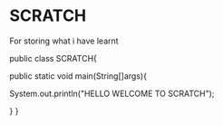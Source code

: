 # SCRATCH
For storing what i have learnt

public class SCRATCH{

public static void main(String[]args){

System.out.println("HELLO WELCOME TO SCRATCH");

}
 }
